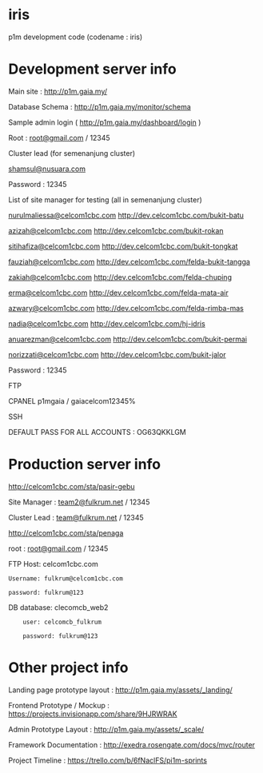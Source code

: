 iris
====
p1m development code (codename : iris)

Development server info
=============
Main site : http://p1m.gaia.my/


Database Schema : http://p1m.gaia.my/monitor/schema

Sample admin login ( http://p1m.gaia.my/dashboard/login )

Root : root@gmail.com / 12345

Cluster lead (for semenanjung cluster)

shamsul@nusuara.com

Password : 12345

List of site manager for testing (all in semenanjung cluster)

nurulmaliessa@celcom1cbc.com http://dev.celcom1cbc.com/bukit-batu

azizah@celcom1cbc.com http://dev.celcom1cbc.com/bukit-rokan

sitihafiza@celcom1cbc.com http://dev.celcom1cbc.com/bukit-tongkat

fauziah@celcom1cbc.com http://dev.celcom1cbc.com/felda-bukit-tangga

zakiah@celcom1cbc.com http://dev.celcom1cbc.com/felda-chuping

erma@celcom1cbc.com http://dev.celcom1cbc.com/felda-mata-air

azwary@celcom1cbc.com http://dev.celcom1cbc.com/felda-rimba-mas

nadia@celcom1cbc.com http://dev.celcom1cbc.com/hj-idris

anuarezman@celcom1cbc.com http://dev.celcom1cbc.com/bukit-permai

norizzati@celcom1cbc.com http://dev.celcom1cbc.com/bukit-jalor

Password : 12345

FTP

CPANEL
p1mgaia / gaiacelcom12345%


SSH

DEFAULT PASS FOR ALL ACCOUNTS : OG63QKKLGM

Production server info
================
http://celcom1cbc.com/sta/pasir-gebu 

Site Manager : team2@fulkrum.net / 12345

Cluster Lead : team@fulkrum.net / 12345

http://celcom1cbc.com/sta/penaga

root : root@gmail.com / 12345

FTP
	Host: celcom1cbc.com
	
	Username: fulkrum@celcom1cbc.com
	
	password: fulkrum@123


DB
		database: clecomcb_web2
		
		user: celcomcb_fulkrum
		
		password: fulkrum@123



Other project info
=====

Landing page prototype layout : http://p1m.gaia.my/assets/_landing/

Frontend Prototype / Mockup : https://projects.invisionapp.com/share/9HJRWRAK

Admin Prototype Layout : http://p1m.gaia.my/assets/_scale/

Framework Documentation : http://exedra.rosengate.com/docs/mvc/router

Project Timeline : https://trello.com/b/6fNaclFS/pi1m-sprints






